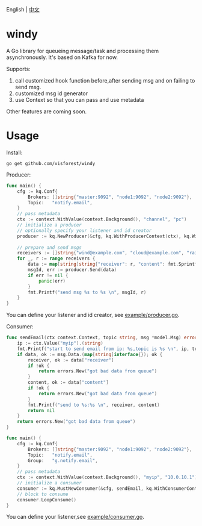 
English | [中文](README_ZH.md)

# windy
A Go library for queueing message/task and processing them asynchronously. It's based on Kafka for now.

Supports:
1. call customized hook function before,after sending msg and on failing to send msg. 
2. customized msg id generator
3. use Context so that you can pass and use metadata

Other features are coming soon.

# Usage

Install:
```
go get github.com/visforest/windy
```

Producer:
```go
func main() {
	cfg := kq.Conf{
		Brokers: []string{"master:9092", "node1:9092", "node2:9092"},
		Topic:   "notify.email",
	}
	// pass metadata
	ctx := context.WithValue(context.Background(), "channel", "pc")
	// initialize a producer
	// optionally specify your listener and id creator
	producer := kq.NewProducer(&cfg, kq.WithProducerContext(ctx), kq.WithProducerListener(&myProduceListener{}), kq.WithIdCreator(&myIdCreator{}))
    
	// prepare and send msgs
	receivers := []string{"wind@example.com", "cloud@example.com", "rain@example.com", "snow@example.com", "storm@example.com"}
	for _, r := range receivers {
		data := map[string]string{"receiver": r, "content": fmt.Sprintf("Hi, %s!", strings.TrimRight(r, "@example.com"))}
		msgId, err := producer.Send(data)
		if err != nil {
			panic(err)
		}
		fmt.Printf("send msg %s to %s \n", msgId, r)
	}
}
```

You can define your listener and id creator, see [example/producer.go](example/producer.go).

Consumer:
```go
func sendEmail(ctx context.Context, topic string, msg *model.Msg) error {
	ip := ctx.Value("myip").(string)
	fmt.Printf("start to send email from ip: %s,topic is %s \n", ip, topic)
	if data, ok := msg.Data.(map[string]interface{}); ok {
		receiver, ok := data["receiver"]
		if !ok {
			return errors.New("got bad data from queue")
		}
		content, ok := data["content"]
		if !ok {
			return errors.New("got bad data from queue")
		}
		fmt.Printf("send to %s:%s \n", receiver, content)
		return nil
	}
	return errors.New("got bad data from queue")
}

func main() {
	cfg := kq.Conf{
		Brokers: []string{"master:9092", "node1:9092", "node2:9092"},
		Topic:   "notify.email",
		Group:   "g.notify.email",
	}
	// pass metadata
	ctx := context.WithValue(context.Background(), "myip", "10.0.10.1")
	// initialize a consumer
	consumer := kq.MustNewConsumer(&cfg, sendEmail, kq.WithConsumerContext(ctx), kq.WithConsumerListener(&myConsumerListener{}))
	// block to consume
	consumer.LoopConsume()
}
```
You can define your listener,see [example/consumer.go](example/consumer.go).
